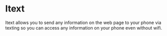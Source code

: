Itext
=====
Itext allows you to send any information on the web page to your phone via texting so you can access any information on your phone even without wifi. 
